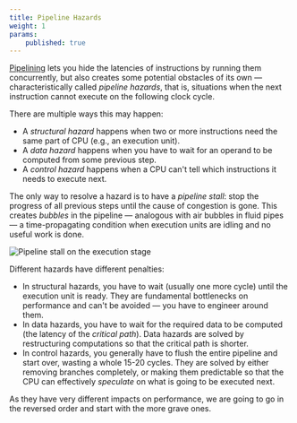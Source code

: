 ```yaml
---
title: Pipeline Hazards
weight: 1
params:
    published: true
---
```


[Pipelining](../) lets you hide the latencies of instructions by running them concurrently, but also creates some potential obstacles of its own — characteristically called *pipeline hazards*, that is, situations when the next instruction cannot execute on the following clock cycle.

There are multiple ways this may happen:

* A *structural hazard* happens when two or more instructions need the same part of CPU (e.g., an execution unit).
* A *data hazard* happens when you have to wait for an operand to be computed from some previous step.
* A *control hazard* happens when a CPU can't tell which instructions it needs to execute next.

The only way to resolve a hazard is to have a *pipeline stall*: stop the progress of all previous steps until the cause of congestion is gone. This creates *bubbles* in the pipeline — analogous with air bubbles in fluid pipes — a time-propagating condition when execution units are idling and no useful work is done.

![Pipeline stall on the execution stage](../img/bubble.png)

Different hazards have different penalties:

- In structural hazards, you have to wait (usually one more cycle) until the execution unit is ready. They are fundamental bottlenecks on performance and can't be avoided — you have to engineer around them.
- In data hazards, you have to wait for the required data to be computed (the latency of the *critical path*). Data hazards are solved by restructuring computations so that the critical path is shorter.
- In control hazards, you generally have to flush the entire pipeline and start over, wasting a whole 15-20 cycles. They are solved by either removing branches completely, or making them predictable so that the CPU can effectively *speculate* on what is going to be executed next.

As they have very different impacts on performance, we are going to go in the reversed order and start with the more grave ones.
